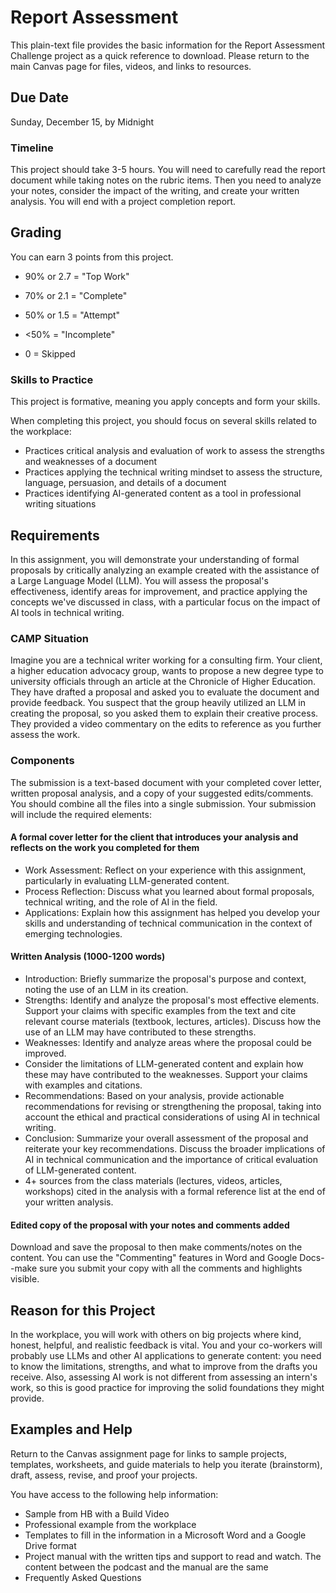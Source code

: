 # Report Assessment
This plain-text file provides the basic information for the Report Assessment Challenge project as a quick reference to download. Please return to the main Canvas page for files, videos, and links to resources.

## Due Date

Sunday, December 15, by Midnight

### Timeline

This project should take 3-5 hours. You will need to carefully read the report document while taking notes on the rubric items. Then you need to analyze your notes, consider the impact of the writing, and create your written analysis. You will end with a project completion report.

## Grading

You can earn 3 points from this project. 

* 90% or 2.7 = "Top Work"

* 70% or 2.1 = "Complete"

* 50% or 1.5 = "Attempt"

* <50% = "Incomplete"

* 0 = Skipped

### Skills to Practice

This project is formative, meaning you apply concepts and form your skills.

When completing this project, you should focus on several skills related to the workplace:

* Practices critical analysis and evaluation of work to assess the strengths and weaknesses of a document
* Practices applying the technical writing mindset to assess the structure, language, persuasion, and details of a document
* Practices identifying AI-generated content as a tool in professional writing situations

## Requirements

In this assignment, you will demonstrate your understanding of formal proposals by critically analyzing an example created with the assistance of a Large Language Model (LLM). You will assess the proposal's effectiveness, identify areas for improvement, and practice applying the concepts we've discussed in class, with a particular focus on the impact of AI tools in technical writing.

### CAMP Situation
Imagine you are a technical writer working for a consulting firm. Your client, a higher education advocacy group, wants to propose a new degree type to university officials through an article at the Chronicle of Higher Education. They have drafted a proposal and asked you to evaluate the document and provide feedback. You suspect that the group heavily utilized an LLM in creating the proposal, so you asked them to explain their creative process. They provided a video commentary on the edits to reference as you further assess the work.

### Components

The submission is a text-based document with your completed cover letter, written proposal analysis, and a copy of your suggested edits/comments. You should combine all the files into a single submission. Your submission will include the required elements:

#### A formal cover letter for the client that introduces your analysis and reflects on the work you completed for them
* Work Assessment: Reflect on your experience with this assignment, particularly in evaluating LLM-generated content.
* Process Reflection: Discuss what you learned about formal proposals, technical writing, and the role of AI in the field.
* Applications: Explain how this assignment has helped you develop your skills and understanding of technical communication in the context of emerging technologies.


#### Written Analysis (1000-1200 words)
* Introduction: Briefly summarize the proposal's purpose and context, noting the use of an LLM in its creation.
* Strengths: Identify and analyze the proposal's most effective elements. Support your claims with specific examples from the text and cite relevant course materials (textbook, lectures, articles). Discuss how the use of an LLM may have contributed to these strengths.
* Weaknesses: Identify and analyze areas where the proposal could be improved. 
* Consider the limitations of LLM-generated content and explain how these may have contributed to the weaknesses. Support your claims with examples and citations.
* Recommendations: Based on your analysis, provide actionable recommendations for revising or strengthening the proposal, taking into account the ethical and practical considerations of using AI in technical writing.
* Conclusion: Summarize your overall assessment of the proposal and reiterate your key recommendations. Discuss the broader implications of AI in technical communication and the importance of critical evaluation of LLM-generated content.
* 4+ sources from the class materials (lectures, videos, articles, workshops) cited in the analysis with a formal reference list at the end of your written analysis.

#### Edited copy of the proposal with your notes and comments added

Download and save the proposal to then make comments/notes on the content. You can use the "Commenting" features in Word and Google Docs--make sure you submit your copy with all the comments and highlights visible.

## Reason for this Project
In the workplace, you will work with others on big projects where kind, honest, helpful, and realistic feedback is vital. You and your co-workers will probably use LLMs and other AI applications to generate content: you need to know the limitations, strengths, and what to improve from the drafts you receive. Also, assessing AI work is not different from assessing an intern's work, so this is good practice for improving the solid foundations they might provide.

## Examples and Help

Return to the Canvas assignment page for links to sample projects, templates, worksheets, and guide materials to help you iterate (brainstorm), draft, assess, revise, and proof your projects. 

You have access to the following help information:

* Sample from HB with a Build Video
* Professional example from the workplace
* Templates to fill in the information in a Microsoft Word and a Google Drive format
* Project manual with the written tips and support to read and watch. The content between the podcast and the manual are the same
* Frequently Asked Questions